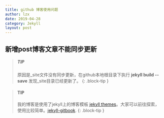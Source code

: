 ```yaml
---
title: github 博客使用问题
author: lzx
date: 2019-04-28
category: Jekyll
layout: post
---
```


## 新增post博客文章不能同步更新
> ##### TIP
>
>原因是_site文件没有同步更新，在github本地根目录下执行 **jekyll build --save** 发现_site目录已经更新了。
{: .block-tip }

> #### TIP
>
>我的博客是使用了jekyll上的博客模板 [jekyll themes][1]。大家可以前往探索，使用比较简单。[jekyll-gitbook][2].
{: .block-tip }

[1]: https://pages.github.com/themes
[2]: https://github.com/sighingnow/jekyll-gitbook